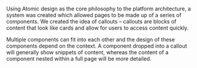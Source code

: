Using Atomic design as the core philosophy to the platform architecture, a system was created which allowed pages to be made up of a series of components. We created the idea of callouts – callouts are blocks of content that look like cards and allow for users to access content quickly.

Multiple components can fit into each other and the design of these components depend on the context. A component dropped into a callout will generally show snippets of content, whereas the content of a component nested within a full page will be more detailed. 
